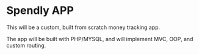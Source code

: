 
# Spendly APP

This will be a custom, built from scratch money tracking app.

The app will be built with PHP/MYSQL, and will implement MVC, OOP, and custom routing.